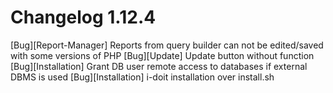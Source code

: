 # Changelog 1.12.4

[Bug][Report-Manager] Reports from query builder can not be edited/saved with some versions of PHP
[Bug][Update] Update button without function
[Bug][Installation] Grant DB user remote access to databases if external DBMS is used
[Bug][Installation] i-doit installation over install.sh
